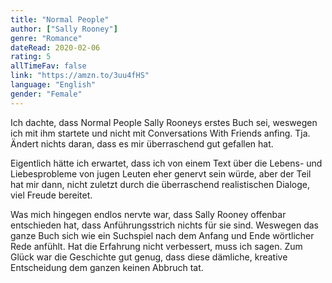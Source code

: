 ```yaml
---
title: "Normal People"
author: ["Sally Rooney"]
genre: "Romance"
dateRead: 2020-02-06
rating: 5
allTimeFav: false
link: "https://amzn.to/3uu4fHS"
language: "English"
gender: "Female"
---
```


Ich dachte, dass Normal People Sally Rooneys erstes Buch sei, weswegen ich mit ihm startete und nicht mit Conversations With Friends anfing. Tja. Ändert nichts daran, dass es mir überraschend gut gefallen hat.

Eigentlich hätte ich erwartet, dass ich von einem Text über die Lebens- und Liebesprobleme von jugen Leuten eher genervt sein würde, aber der Teil hat mir dann, nicht zuletzt durch die überraschend realistischen Dialoge, viel Freude bereitet.

Was mich hingegen endlos nervte war, dass Sally Rooney offenbar entschieden hat, dass Anführungsstrich nichts für sie sind. Weswegen das ganze Buch sich wie ein Suchspiel nach dem Anfang und Ende wörtlicher Rede anfühlt. Hat die Erfahrung nicht verbessert, muss ich sagen. Zum Glück war die Geschichte gut genug, dass diese dämliche, kreative Entscheidung dem ganzen keinen Abbruch tat.
